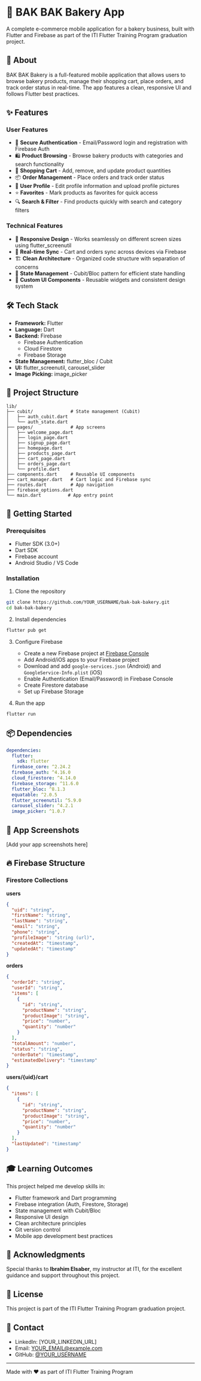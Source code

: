 # 🍞 BAK BAK Bakery App

A complete e-commerce mobile application for a bakery business, built with Flutter and Firebase as part of the ITI Flutter Training Program graduation project.

## 📱 About

BAK BAK Bakery is a full-featured mobile application that allows users to browse bakery products, manage their shopping cart, place orders, and track order status in real-time. The app features a clean, responsive UI and follows Flutter best practices.

## ✨ Features

### User Features
- 🔐 **Secure Authentication** - Email/Password login and registration with Firebase Auth
- 🛍️ **Product Browsing** - Browse bakery products with categories and search functionality
- 🛒 **Shopping Cart** - Add, remove, and update product quantities
- 📦 **Order Management** - Place orders and track order status
- 👤 **User Profile** - Edit profile information and upload profile pictures
- ⭐ **Favorites** - Mark products as favorites for quick access
- 🔍 **Search & Filter** - Find products quickly with search and category filters

### Technical Features
- 📱 **Responsive Design** - Works seamlessly on different screen sizes using flutter_screenutil
- 🔄 **Real-time Sync** - Cart and orders sync across devices via Firebase
- 🏗️ **Clean Architecture** - Organized code structure with separation of concerns
- 🎯 **State Management** - Cubit/Bloc pattern for efficient state handling
- 🎨 **Custom UI Components** - Reusable widgets and consistent design system

## 🛠️ Tech Stack

- **Framework:** Flutter
- **Language:** Dart
- **Backend:** Firebase
  - Firebase Authentication
  - Cloud Firestore
  - Firebase Storage
- **State Management:** flutter_bloc / Cubit
- **UI:** flutter_screenutil, carousel_slider
- **Image Picking:** image_picker

## 📂 Project Structure

```
lib/
├── cubit/              # State management (Cubit)
│   ├── auth_cubit.dart
│   └── auth_state.dart
├── pages/              # App screens
│   ├── welcome_page.dart
│   ├── login_page.dart
│   ├── signup_page.dart
│   ├── homepage.dart
│   ├── products_page.dart
│   ├── cart_page.dart
│   ├── orders_page.dart
│   └── profile.dart
├── components.dart     # Reusable UI components
├── cart_manager.dart   # Cart logic and Firebase sync
├── routes.dart         # App navigation
├── firebase_options.dart
└── main.dart          # App entry point
```

## 🚀 Getting Started

### Prerequisites
- Flutter SDK (3.0+)
- Dart SDK
- Firebase account
- Android Studio / VS Code

### Installation

1. Clone the repository
```bash
git clone https://github.com/YOUR_USERNAME/bak-bak-bakery.git
cd bak-bak-bakery
```

2. Install dependencies
```bash
flutter pub get
```

3. Configure Firebase
   - Create a new Firebase project at [Firebase Console](https://console.firebase.google.com)
   - Add Android/iOS apps to your Firebase project
   - Download and add `google-services.json` (Android) and `GoogleService-Info.plist` (iOS)
   - Enable Authentication (Email/Password) in Firebase Console
   - Create Firestore database
   - Set up Firebase Storage

4. Run the app
```bash
flutter run
```

## 📦 Dependencies

```yaml
dependencies:
  flutter:
    sdk: flutter
  firebase_core: ^2.24.2
  firebase_auth: ^4.16.0
  cloud_firestore: ^4.14.0
  firebase_storage: ^11.6.0
  flutter_bloc: ^8.1.3
  equatable: ^2.0.5
  flutter_screenutil: ^5.9.0
  carousel_slider: ^4.2.1
  image_picker: ^1.0.7
```

## 🎨 App Screenshots

[Add your app screenshots here]

## 🔥 Firebase Structure

### Firestore Collections

**users**
```json
{
  "uid": "string",
  "firstName": "string",
  "lastName": "string",
  "email": "string",
  "phone": "string",
  "profileImage": "string (url)",
  "createdAt": "timestamp",
  "updatedAt": "timestamp"
}
```

**orders**
```json
{
  "orderId": "string",
  "userId": "string",
  "items": [
    {
      "id": "string",
      "productName": "string",
      "productImage": "string",
      "price": "number",
      "quantity": "number"
    }
  ],
  "totalAmount": "number",
  "status": "string",
  "orderDate": "timestamp",
  "estimatedDelivery": "timestamp"
}
```

**users/{uid}/cart**
```json
{
  "items": [
    {
      "id": "string",
      "productName": "string",
      "productImage": "string",
      "price": "number",
      "quantity": "number"
    }
  ],
  "lastUpdated": "timestamp"
}
```

## 🎓 Learning Outcomes

This project helped me develop skills in:
- Flutter framework and Dart programming
- Firebase integration (Auth, Firestore, Storage)
- State management with Cubit/Bloc
- Responsive UI design
- Clean architecture principles
- Git version control
- Mobile app development best practices

## 🙏 Acknowledgments

Special thanks to **Ibrahim Elsaber**, my instructor at ITI, for the excellent guidance and support throughout this project.

## 📝 License

This project is part of the ITI Flutter Training Program graduation project.

## 📧 Contact

- LinkedIn: [YOUR_LINKEDIN_URL]
- Email: YOUR_EMAIL@example.com
- GitHub: [@YOUR_USERNAME](https://github.com/YOUR_USERNAME)

---

Made with ❤️ as part of ITI Flutter Training Program
